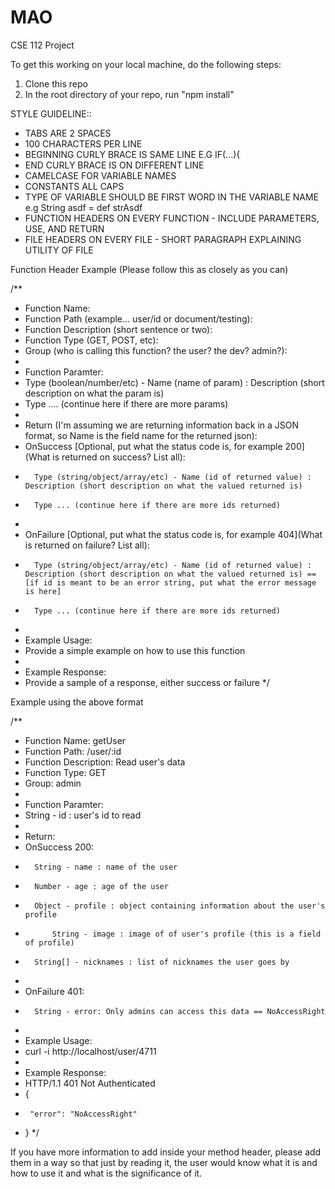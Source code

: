 # MAO
CSE 112 Project

To get this working on your local machine, do the following steps:

1. Clone this repo
2. In the root directory of your repo, run "npm install"


STYLE GUIDELINE::

- TABS ARE 2 SPACES
- 100 CHARACTERS PER LINE
- BEGINNING CURLY BRACE IS SAME LINE E.G IF(...){
- END CURLY BRACE IS ON DIFFERENT LINE
- CAMELCASE FOR VARIABLE NAMES
- CONSTANTS ALL CAPS
- TYPE OF VARIABLE SHOULD BE FIRST WORD IN THE VARIABLE NAME e.g String asdf = def strAsdf
- FUNCTION HEADERS ON EVERY FUNCTION - INCLUDE PARAMETERS, USE, AND RETURN 
- FILE HEADERS ON EVERY FILE - SHORT PARAGRAPH EXPLAINING UTILITY OF FILE



Function Header Example (Please follow this as closely as you can)

/**
* Function Name:
* Function Path (example... user/id or document/testing):
* Function Description (short sentence or two):
* Function Type (GET, POST, etc): 
* Group (who is calling this function? the user? the dev? admin?):
* 
* Function Paramter:
*	Type (boolean/number/etc) - Name (name of param) : Description (short description on what the param is)
*	Type .... (continue here if there are more params)
*
* Return (I'm assuming we are returning information back in a JSON format, so Name is the field name for the returned json):
*	OnSuccess [Optional, put what the status code is, for example 200](What is returned on success? List all):
*		Type (string/object/array/etc) - Name (id of returned value) : Description (short description on what the valued returned is)
*		Type ... (continue here if there are more ids returned)
*
*   OnFailure [Optional, put what the status code is, for example 404](What is returned on failure? List all):
*		Type (string/object/array/etc) - Name (id of returned value) : Description (short description on what the valued returned is) == [if id is meant to be an error string, put what the error message is here]
*		Type ... (continue here if there are more ids returned)
*
* Example Usage:
*	Provide a simple example on how to use this function
*
* Example Response:
*	Provide a sample of a response, either success or failure
*/

Example using the above format

/**
* Function Name: getUser
* Function Path: /user/:id
* Function Description: Read user's data
* Function Type: GET
* Group: admin
* 
* Function Paramter:
*	String - id : user's id to read
*
* Return:
*	OnSuccess 200:
*		String - name : name of the user
*		Number - age : age of the user
*		Object - profile : object containing information about the user's profile
*			String - image : image of of user's profile (this is a field of profile)
*		String[] - nicknames : list of nicknames the user goes by
*
*   OnFailure 401:
*		String - error: Only admins can access this data == NoAccessRight
*
* Example Usage:
*	curl -i http://localhost/user/4711
*
* Example Response:
*	HTTP/1.1 401 Not Authenticated
*    {
*      "error": "NoAccessRight"
*    }
*/

If you have more information to add inside your method header, please add them in a way so that just by reading it, the user would know what it is and how to use it and what is the significance of it.
